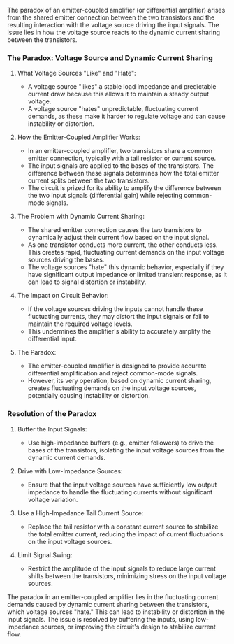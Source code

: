 The paradox of an emitter-coupled amplifier (or differential amplifier) arises from the shared emitter connection between the two transistors and the resulting interaction with the voltage source driving the input signals. The issue lies in how the voltage source reacts to the dynamic current sharing between the transistors.

### The Paradox: Voltage Source and Dynamic Current Sharing

1. What Voltage Sources "Like" and "Hate":
   - A voltage source "likes" a stable load impedance and predictable current draw because this allows it to maintain a steady output voltage.
   - A voltage source "hates" unpredictable, fluctuating current demands, as these make it harder to regulate voltage and can cause instability or distortion.

2. How the Emitter-Coupled Amplifier Works:
   - In an emitter-coupled amplifier, two transistors share a common emitter connection, typically with a tail resistor or current source.
   - The input signals are applied to the bases of the transistors. The difference between these signals determines how the total emitter current splits between the two transistors.
   - The circuit is prized for its ability to amplify the difference between the two input signals (differential gain) while rejecting common-mode signals.

3. The Problem with Dynamic Current Sharing:
   - The shared emitter connection causes the two transistors to dynamically adjust their current flow based on the input signal.
   - As one transistor conducts more current, the other conducts less. This creates rapid, fluctuating current demands on the input voltage sources driving the bases.
   - The voltage sources "hate" this dynamic behavior, especially if they have significant output impedance or limited transient response, as it can lead to signal distortion or instability.

4. The Impact on Circuit Behavior:
   - If the voltage sources driving the inputs cannot handle these fluctuating currents, they may distort the input signals or fail to maintain the required voltage levels.
   - This undermines the amplifier's ability to accurately amplify the differential input.

5. The Paradox:
   - The emitter-coupled amplifier is designed to provide accurate differential amplification and reject common-mode signals.
   - However, its very operation, based on dynamic current sharing, creates fluctuating demands on the input voltage sources, potentially causing instability or distortion.

### Resolution of the Paradox

1. Buffer the Input Signals:
   - Use high-impedance buffers (e.g., emitter followers) to drive the bases of the transistors, isolating the input voltage sources from the dynamic current demands.

2. Drive with Low-Impedance Sources:
   - Ensure that the input voltage sources have sufficiently low output impedance to handle the fluctuating currents without significant voltage variation.

3. Use a High-Impedance Tail Current Source:
   - Replace the tail resistor with a constant current source to stabilize the total emitter current, reducing the impact of current fluctuations on the input voltage sources.

4. Limit Signal Swing:
   - Restrict the amplitude of the input signals to reduce large current shifts between the transistors, minimizing stress on the input voltage sources.

The paradox in an emitter-coupled amplifier lies in the fluctuating current demands caused by dynamic current sharing between the transistors, which voltage sources "hate." This can lead to instability or distortion in the input signals. The issue is resolved by buffering the inputs, using low-impedance sources, or improving the circuit's design to stabilize current flow.
